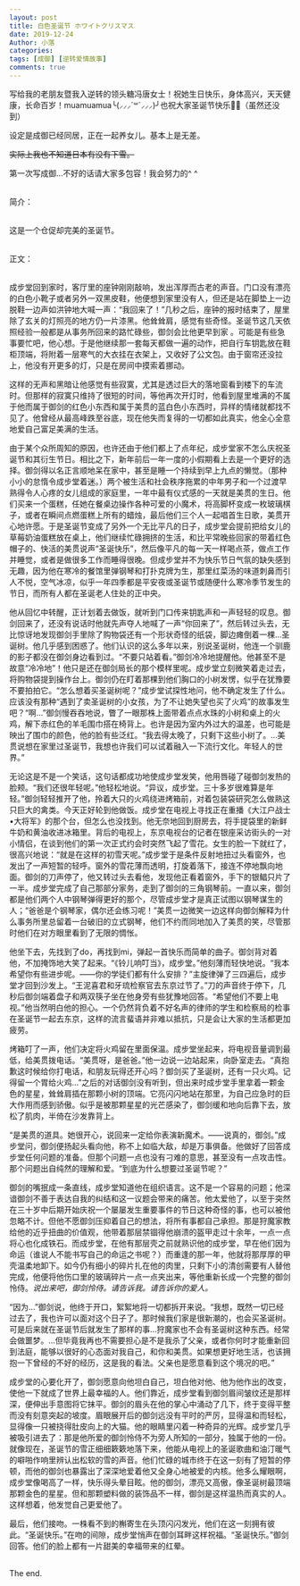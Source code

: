 ```yaml
---
layout: post
title: 白色圣诞节 ホワイトクリスマス
date: 2019-12-24
Author: 小落
categories:
tags: [成御] [逆转爱情故事]
comments: true
---
```



写给我的老朋友暨我入逆转的领头糖冯唐女士！祝她生日快乐，身体高兴，天天健康，长命百岁！muamuamua╰(⸝⸝⸝´꒳`⸝⸝⸝)╯也祝大家圣诞节快乐🎄🎄（虽然还没到）<br>

设定是成御已经同居，正在一起养女儿。基本上是无差。<br>

~~实际上我也不知道日本有没有下雪。~~<br>

第一次写成御…不好的话请大家多包容！我会努力的^ ^<br><br>



简介：<br><br>



这是一个仓促却完美的圣诞节。<br><br>


正文：<br><br>



成步堂回到家时，客厅里的座钟刚刚敲响，发出浑厚而古老的声音。门口没有漂亮的白色小靴子或者另外一双黑皮鞋，他便想到家里没有人，但还是站在脚垫上一边脱鞋一边声如洪钟地大喊一声：“我回来了！”几秒之后，座钟的报时结束了，屋里除了玄关的灯照亮的地方仍一片漆黑。他耸耸肩，感觉有些奇怪。圣诞节这几天依照经验一般都是从事务所回来的路忙碌些，御剑会比他更早到家 。可能是有些急事要忙吧，他心想。于是他继续那一套每天都做一遍的动作，把自行车钥匙放在鞋柜顶端，将附着一层寒气的大衣挂在衣架上，又收好了公文包。由于窗帘还没拉上，他没有开更多的灯，只是在房间中摸索着挪动。<br>



这样的无声和黑暗让他感觉有些寂寞，尤其是透过巨大的落地窗看到楼下的车流时。但那样的寂寞只维持了很短的时间，等他再次开灯时，他看到屋里堆满的不属于他而属于御剑的红色小东西和属于美贯的蓝白色小东西时，异样的情绪就都找不见了。他曾经从最高峰跌至谷底，现在他失而复得的一切都如此真实，他全心全意地爱自己富足美满的生活。<br>



由于某个众所周知的原因，也许还由于他们都上了点年纪，成步堂家不怎么庆祝圣诞节和其衍生节日。相比之下，新年前后一年一度的小假期看上去是一个更好的选择。御剑得以名正言顺地呆在家中，甚至是睡一个持续到早上九点的懒觉。（那种小小的怠惰令成步堂着迷。）两个被生活和社会秩序拖累的中年男子和一个过渡早熟得令人心疼的女儿组成的家庭里，一年中最有仪式感的一天就是美贯的生日。他们买来一个蛋糕，任她在餐桌边操作各种可爱的小魔术，将高脚杯变成一枚玻璃棋子，或者在瞬间点燃蛋糕上所有的蜡烛，最后他们三个人一起唱首生日歌，美贯开心地许愿。于是圣诞节变成了另外一个无比平凡的日子，成步堂会提前把给女儿的草莓奶油蛋糕放在桌上，他们继续忙碌拥挤的生活，和比平常晚些回家的带着红色帽子的、快活的美贯说声“圣诞快乐”，然后像平凡的每一天一样喝点茶，做点工作并睡觉，或者是做很多工作而睡得很晚。但成步堂并不为快乐节日气氛的缺失感到无趣，因为他在寒冷的餐馆里弹钢琴和打扑克牌为生，那里红菜汤的味道刺鼻而引人不悦，空气冰凉，似乎一年四季都是平安夜或圣诞节或随便什么寒冷季节发生的节日，而所有人都在圣诞老人住处的正中央。<br>



他从回忆中转醒，正计划着去做饭，就听到门口传来钥匙声和一声轻轻的叹息。御剑回来了，还没有说话时他就先声夺人地喊了一声“你回来了”，然后转过头去，无比惊讶地发现御剑手里除了购物袋还有一个形状奇怪的纸袋，脚边瘫倒着一棵…圣诞树。他几乎感到困惑了。他们认识的这么多年以来，别说圣诞树，他连一个驯鹿的影子都没在御剑身边看到过。“不要只站着看。”御剑冷冷地提醒他。他甚至不是故意“冷冷地”！他只是还在御剑局长的那个模样里呢。成步堂立刻微笑着走过去，将购物袋提到操作台上。御剑仍在盯着那棵到他们胸口的小树发愣，似乎在犹豫要不要拍拍它。“怎么想着买圣诞树呢？”成步堂试探性地问，他不确定发生了什么。应该没有那种“遇到了卖圣诞树的小女孩，为了不让她失望也买了火鸡”的故事发生吧？“啊…”御剑慢吞吞地说，瞥了一眼那株上面带着点点水珠的小树和桌上的火鸡，解下赤红色的羊毛围巾搭在椅背上。也许是因为室内外过大的温差，也可能是映出了围巾的颜色，他的脸有些泛红。“我去得太晚了，只剩下这些小树了。…美贯说想在家里过圣诞节，我想也许我们可以试着融入一下流行文化。年轻人的世界。”<br>



无论这是不是一个笑话，这句话都成功地使成步堂发笑，他用唇碰了碰御剑发热的脸颊。“我们还很年轻呢。”他轻松地说。“异议，成步堂。三十多岁很难算是年轻。”御剑轻轻推开了他，拎着大只的火鸡绕进烤箱前，对着包装袋研究怎么做熟这只巨大的禽类。今天正好轮到他做饭。成步堂在电视上寻找正在重播《大江户战士•大将军》的那个台，但怎么也没找到。他无奈地回到厨房去，将手提袋里的新鲜牛奶和黄油收进冰箱里。背后的电视上，东京电视台的记者在银座采访街头的一对小情侣，在谈到他们的第一次正式约会时突然飞起了雪花。女生的脸一下就红了，很高兴地说：“就是在这样的初雪天呢。”成步堂于是条件反射地扭过头看窗外，也发出了一声短暂的轻呼。窗外的雪花薄而透明，打旋着落下，接连不停地飘向地面。御剑的刀声停了，他又转过头去看他，发现他正看着窗外，手下的银鲳只片了一半。成步堂完成了自己那部分家务，走到了御剑的三角钢琴前。一直以来，御剑都是他们两个人中钢琴弹得更好的那个，尽管成步堂才是真正试图以钢琴谋生的人；“爸爸是个钢琴家，偶尔还会练习呢！”美贯一边微笑一边这样向御剑解释为什么事务所里总留着一台破旧的立式钢琴，他们不约而同地加入了美贯的笑，尽管那时他们在对方眼里看到了无限的惆怅。<br>



他坐下去，先找到了do，再找到mi，弹起一首快乐而简单的曲子。御剑背对着他，不加掩饰地大笑了起来。“《铃儿响叮当》，成步堂。”他刻薄而轻快地说。“我本希望你有些进步呢。——你的学徒们都有什么安排？”主旋律弹了三四遍后，成步堂才回到沙发上。“王泥喜君和牙琉检察官去东京过节了。”刀的声音终于停下，几秒后御剑端着盘子和两双筷子坐在他身旁有些犹豫地回答。“希望他们不要上电视。”他当然明白他的担心。一个仍然背负着不好名声的律师的学生和检察局的检事在圣诞节一起去东京，这样的流言蜚语并非难以抵抗，只是会让大家的生活都更加疲劳。<br>



烤箱叮了一声，他们决定将火鸡留在里面保温。成步堂坐起来，将电视音量调到最低，给美贯拨电话。“美贯呀，是爸爸。”他一边说一边站起来，向卧室走去。“真抱歉这时候给你打电话，和朋友玩得还开心吗？御剑买了圣诞树，还有一只火鸡。记得留一个胃给火鸡…”之后的对话御剑没有听到，但出来时成步堂手里拿着一颗金色的星星，耸耸肩插在那颗小树的顶端。它亮闪闪地站在那里，为自己应急时的巨大作用而感到骄傲。似乎是被那颗星星的光芒感染了，御剑缓和地向后靠下去，放松了肌肉，半倚在沙发靠背上。<br>



“是美贯的道具。她很开心，说回来一定给你表演新魔术。——说真的，御剑。”成步堂问，御剑便扬起头看向他，称不上如临大敌，却是万事俱备。他做好了回答成步堂任何问题的准备。但那个问题一点也没有刁难的意思，甚至没有一点攻击性。那个问题出自纯然的理解和爱。“到底为什么想要过圣诞节呢？”<br>



御剑的嘴抿成一条直线，成步堂知道他在组织语言。这不是一个容易的问题；他深谙御剑不善于表达自我的纠结和这一议题会带来的痛苦。他太爱他了，以至于突然在三十岁中后期开始庆祝一个屡屡发生重要事件的节日这种奇怪的事，也可以被他忽略不计。但他不愿御剑压抑着自己的想法，将所有事都自己承担。那是狩魔家教给他的近乎扭曲的价值观，他带着那层禁锢得他崩溃的盔甲走过十余年，一点一点将心也化成铁石。而成步堂，在他有那层壳之前就熟识他的成步堂，早在他们因为命运（谁说人不能书写自己的命运之书呢？）而重逢的那一年，他就将那厚厚的甲壳温柔地卸下。如今仍有细小的碎片扎在他的肉里，只剩下小的清创需要有人替他完成，他便将他伤口里的玻璃碎片一点一点夹出来，等他重新长成一个完整的御剑怜侍。*说出来吧，御剑怜侍。请告诉我。请告诉你的爱人。*<br>



“因为…”御剑说，他终于开口，絮絮地将一切都拆开来说。“我想，既然一切已经过去了，我也许可以面对这个日子了。那时候我们家是很新潮的，也会买圣诞树。可是后来就在圣诞节后就发生了那样的事…狩魔家也不会有圣诞树这种东西。经常会做噩梦。…但毕竟我再也不需要担心是不是我杀了父亲，或者你何时才能重新回到法庭，能够以很好的心态面对我自己，和你和美贯。如果想更好地生活，也该拥抱一下曾经的不好的经历，这是我的看法。父亲也是愿意看到这个境况的吧。”<br>



成步堂的心要化开了，御剑愿意向他坦白自己，坦白他对他、他为他作出的改变，使他一下就成了世界上最幸福的人。他们靠近，成步堂看到御剑眉间皱纹还是那样深，便伸出手意图将它抹平。御剑的眉头在他的掌心中涌动了几下，终于变得平整而没有刻意突起的坡度。眉眼展开后的御剑远没有平时的严厉，显得温和而轻松，显得像一只被挠得肚皮向上的大猫。他的眼睛里闪着一种奇异的光辉。成步堂几乎被吸引进去了：那是他所爱的御剑怜侍不为旁人所知的一部分，独属于他的一份。就像现在，圣诞节的雪正细细簌簌地落下来，他能从电视上的圣诞歌曲和油汀暖气的噼啪作响里辨认出松软的雪的声音。他们忙碌的城市终于在这一刻有了短暂的停顿，而他的御剑也暴露出了深深地爱着他又全身心地被爱的内核。他多么耀眼啊，成步堂像喝高了一样，快乐得头晕目眩。他的御剑，漂亮又高傲，像圣诞树最顶端那颗金色的星星。但和那颗塑料做的装饰品不一样，御剑是这样温热而真实的人。这样想着，他发觉自己更爱他了。<br>



最后，他们接吻。一株看不到的槲寄生在头顶闪闪发光，他们在这一刻拥有彼此。“圣诞快乐。”在吻的间隙，成步堂悄声在御剑耳畔这样祝福。“圣诞快乐。”御剑回答。他们的脸上都有一片甜美的幸福带来的红晕。<br><br>



The end.
